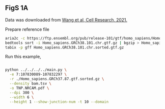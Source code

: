
## FigS 1A 

Data was downloaded from [Wang et al, Cell Research, 2021.](https://www.nature.com/articles/s41422-020-00451-z)

Prepare reference file

```bash
aria2c -c https://ftp.ensembl.org/pub/release-101/gtf/homo_sapiens/Homo_sapiens.GRCh38.101.chr.gtf.gz
bedtools sort -i Homo_sapiens.GRCh38.101.chr.gtf.gz | bgzip > Homo_sapiens.GRCh38.101.chr.sorted.gtf.gz
tabix -p gff Homo_sapiens.GRCh38.101.chr.sorted.gtf.gz
```


Run this example,

```bash

python ../../../../main.py \
  -e 7:107830089-107832297 \
  -r ./Homo_sapiens.GRCh37.87.gtf.sorted.gz \
  --density bam.tsv \
  -o TNP.NRCAM.pdf \
  --dpi 300 \
  --width 6 \
  --height 1 --show-junction-num -t 10 --domain

```